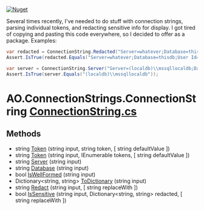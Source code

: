 [![Nuget](https://img.shields.io/nuget/v/AO.ConnectionStrings)](https://www.nuget.org/packages/AO.ConnectionStrings/)

Several times recently, I've needed to do stuff with connection strings, parsing individual tokens, and redacting sensitive info for display. I got tired of copying and pasting this code everywhere, so I decided to offer as a package. Examples:

```csharp
var redacted = ConnectionString.Redacted("Server=whatever;Database=thisdb;User Id=adamo;Password=*gkdZ7W1#QsN@EAH");
Assert.IsTrue(redacted.Equals("Server=whatever;Database=thisdb;User Id=&lt;redacted&gt;;Password=&lt;redacted&gt;"));

var server = ConnectionString.Server("Server=(localdb)\\mssqllocaldb;Database=AnotherDb;Integrated Security=true");
Assert.IsTrue(server.Equals("(localdb)\\mssqllocaldb"));
```
# AO.ConnectionStrings.ConnectionString [ConnectionString.cs](https://github.com/adamfoneil/ConnectionString.Library/blob/master/ConnectionString.Library/ConnectionString.cs#L7)
## Methods
- string [Token](https://github.com/adamfoneil/ConnectionString.Library/blob/master/ConnectionString.Library/ConnectionString.cs#L11)
 (string input, string token, [ string defaultValue ])
- string [Token](https://github.com/adamfoneil/ConnectionString.Library/blob/master/ConnectionString.Library/ConnectionString.cs#L18)
 (string input, IEnumerable<string> tokens, [ string defaultValue ])
- string [Server](https://github.com/adamfoneil/ConnectionString.Library/blob/master/ConnectionString.Library/ConnectionString.cs#L27)
 (string input)
- string [Database](https://github.com/adamfoneil/ConnectionString.Library/blob/master/ConnectionString.Library/ConnectionString.cs#L29)
 (string input)
- bool [IsWellFormed](https://github.com/adamfoneil/ConnectionString.Library/blob/master/ConnectionString.Library/ConnectionString.cs#L31)
 (string input)
- Dictionary\<string, string\> [ToDictionary](https://github.com/adamfoneil/ConnectionString.Library/blob/master/ConnectionString.Library/ConnectionString.cs#L44)
 (string input)
- string [Redact](https://github.com/adamfoneil/ConnectionString.Library/blob/master/ConnectionString.Library/ConnectionString.cs#L57)
 (string input, [ string replaceWith ])
- bool [IsSensitive](https://github.com/adamfoneil/ConnectionString.Library/blob/master/ConnectionString.Library/ConnectionString.cs#L64)
 (string input, Dictionary<string, string> redacted, [ string replaceWith ])
